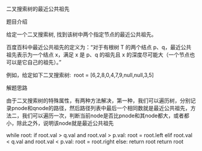 二叉搜索树的最近公共祖先

题目介绍

给定一个二叉搜索树, 找到该树中两个指定节点的最近公共祖先。

百度百科中最近公共祖先的定义为：“对于有根树 T 的两个结点 p、q，最近公共祖先表示为一个结点 x，满足 x 是 p、q 的祖先且 x 的深度尽可能大（一个节点也可以是它自己的祖先）。”

例如，给定如下二叉搜索树:  root = [6,2,8,0,4,7,9,null,null,3,5]

解题思路

由于二叉搜索树的特殊属性，有两种方法解决，第一种，我们可以遍历树，分别记录pnode和qnode的路径，然后路径列表中最后一个相同数就是最近公共祖先，方法二，我们可以遍历一次，判断当前node是否比pnode和其node都大，或者都小，除此之外，说明该node就是最近公共祖先

while root:
	if root.val > q.val and root.val > p.val:
		root = root.left
	elif root.val < q.val and root.val < p.val:
		root = root.right
	else:
		return root
return root
